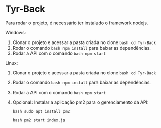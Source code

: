 # Tyr-Back

Para rodar o projeto, é necessário ter instalado o framework nodejs.

Windows:

1) Clonar o projeto e acessar a pasta criada no clone ```bash cd Tyr-Back```
2) Rodar o comando ```bash npm install``` para baixar as dependências.
3) Rodar a API com o comando ```bash npm start ```

Linux:

1) Clonar o projeto e acessar a pasta criada no clone ```bash cd Tyr-Back```
2) Rodar o comando ```bash npm install``` para baixar as dependências.
3) Rodar a API com o comando ```bash npm start```
4) Opcional: Instalar a aplicação pm2 para o gerenciamento da API:

   ```bash sudo apt install pm2```
   
   ```bash pm2 start index.js```
